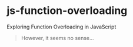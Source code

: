# js-function-overloading
Exploring Function Overloading in JavaScript​

> However, it seems no sense...
